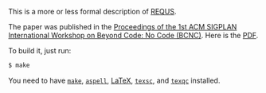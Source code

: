 This is a more or less formal description
of [REQUS](https://github.com/yegor256/requs).

The paper was published in the 
[Proceedings of the 1st ACM SIGPLAN International Workshop on Beyond Code: No Code (BCNC)](https://dl.acm.org/doi/abs/10.1145/3486949.3486963).
Here is the [PDF](https://www.yegor256.com/pdf/2021/requs.pdf).

To build it, just run:

```bash
$ make
```

You need to have
[`make`](https://www.gnu.org/software/make/),
[`aspell`](http://aspell.net/),
[LaTeX](https://www.latex-project.org/),
[`texsc`](https://rubygems.org/gems/texsc),
and
[`texqc`](https://rubygems.org/gems/texqc)
installed.

